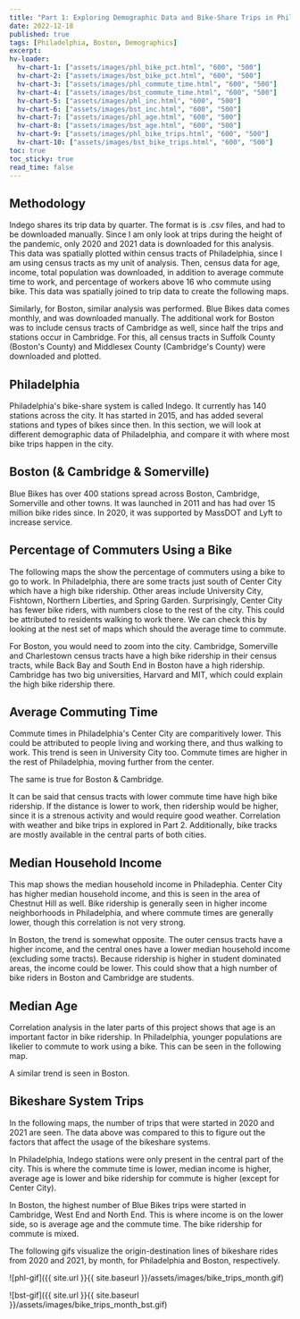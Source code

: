 ```yaml
---
title: "Part 1: Exploring Demographic Data and Bike-Share Trips in Philadelphia and Boston"
date: 2022-12-18
published: true
tags: [Philadelphia, Boston, Demographics]
excerpt: 
hv-loader:
  hv-chart-1: ["assets/images/phl_bike_pct.html", "600", "500"]
  hv-chart-2: ["assets/images/bst_bike_pct.html", "600", "500"]
  hv-chart-3: ["assets/images/phl_commute_time.html", "600", "500"]
  hv-chart-4: ["assets/images/bst_commute_time.html", "600", "500"]
  hv-chart-5: ["assets/images/phl_inc.html", "600", "500"]
  hv-chart-6: ["assets/images/bst_inc.html", "600", "500"]
  hv-chart-7: ["assets/images/phl_age.html", "600", "500"]
  hv-chart-8: ["assets/images/bst_age.html", "600", "500"]
  hv-chart-9: ["assets/images/phl_bike_trips.html", "600", "500"]
  hv-chart-10: ["assets/images/bst_bike_trips.html", "600", "500"]
toc: true
toc_sticky: true
read_time: false
---
```



## Methodology

Indego shares its trip data by quarter. The format is is .csv files, and had to be downloaded manually. Since I am only look at trips during the height of the pandemic, only 2020 and 2021 data is downloaded for this analysis. This data was spatially plotted within census tracts of Philadelphia, since I am using census tracts as my unit of analysis. Then, census data for age, income, total population was downloaded, in addition to average commute time to work, and percentage of workers above 16 who commute using bike. This data was spatially joined to trip data to create the following maps.

Similarly, for Boston, similar analysis was performed. Blue Bikes data comes monthly, and was downloaded manually. The additional work for Boston was to include census tracts of Cambridge as well, since half the trips and stations occur in Cambridge. For this, all census tracts in Suffolk County (Boston's County) and Middlesex County (Cambridge's County) were downloaded and plotted.

## Philadelphia

Philadelphia's bike-share system is called Indego. It currently has 140 stations across the city. It has started in 2015, and has added several stations and types of bikes since then. In this section, we will look at different demographic data of Philadelphia, and compare it with where most bike trips happen in the city.

## Boston (& Cambridge & Somerville)

Blue Bikes has over 400 stations spread across Boston, Cambridge, Somerville and other towns. It was launched in 2011 and has had over 15 million bike rides since. In 2020, it was supported by MassDOT and Lyft to increase service.

## Percentage of Commuters Using a Bike

<div id="hv-chart-1"></div>

The following maps the show the percentage of commuters using a bike to go to work. In Philadelphia, there are some tracts just south of Center City which have a high bike ridership. Other areas include University City, Fishtown, Northern Liberties, and Spring Garden. Surprisingly, Center City has fewer bike riders, with numbers close to the rest of the city. This could be attributed to residents walking to work there. We can check this by looking at the nest set of maps which should the average time to commute.

<div id="hv-chart-2"></div>

For Boston, you would need to zoom into the city. Cambridge, Somerville and Charlestown census tracts have a high bike ridership in their census tracts, while Back Bay and South End in Boston have a high ridership. Cambridge has two big universities, Harvard and MIT, which could explain the high bike ridership there.

## Average Commuting Time

Commute times in Philadelphia's Center City are comparitively lower. This could be attributed to people living and working there, and thus walking to work. This trend is seen in University City too. Commute times are higher in the rest of Philadelphia, moving further from the center.

<div id="hv-chart-3"></div>

The same is true for Boston & Cambridge.

<div id="hv-chart-4"></div>

It can be said that census tracts with lower commute time have high bike ridership. If the distance is lower to work, then ridership would be higher, since it is a strenous activity and would require good weather. Correlation with weather and bike trips in explored in Part 2. Additionally, bike tracks are mostly available in the central parts of both cities. 

## Median Household Income

This map shows the median household income in Philadephia. Center City has higher median household income, and this is seen in the area of Chestnut Hill as well. Bike ridership is generally seen in higher income neighborhoods in Philadelphia, and where commute times are generally lower, though this correlation is not very strong.

<div id="hv-chart-5"></div>

In Boston, the trend is somewhat opposite. The outer census tracts have a higher income, and the central ones have a lower median household income (excluding some tracts). Because ridership is higher in student dominated areas, the income could be lower. This could show that a high number of bike riders in Boston and Cambridge are students.

<div id="hv-chart-6"></div>

## Median Age

Correlation analysis in the later parts of this project shows that age is an important factor in bike ridership. In Philadelphia, younger populations are likelier to commute to work using a bike. This can be seen in the following map.

<div id="hv-chart-7"></div>

A similar trend is seen in Boston.

<div id="hv-chart-8"></div>

## Bikeshare System Trips

In the following maps, the number of trips that were started in 2020 and 2021 are seen. The data above was compared to this to figure out the factors that affect the usage of the bikeshare systems.

In Philadelphia, Indego stations were only present in the central part of the city. This is where the commute time is lower, median income is higher, average age is lower and bike ridership for commute is higher (except for Center City).

<div id="hv-chart-9"></div>

In Boston, the highest number of Blue Bikes trips were started in Cambridge, West End and North End. This is where income is on the lower side, so is average age and the commute time. The bike ridership for commute is mixed.

<div id="hv-chart-10"></div>

The following gifs visualize the origin-destination lines of bikeshare rides from 2020 and 2021, by month, for Philadelphia and Boston, respectively.

![phl-gif]({{ site.url }}{{ site.baseurl }}/assets/images/bike_trips_month.gif)

![bst-gif]({{ site.url }}{{ site.baseurl }}/assets/images/bike_trips_month_bst.gif)















